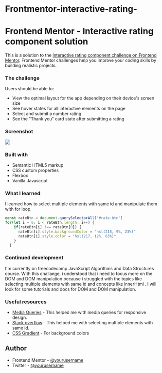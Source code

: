 # Frontmentor-interactive-rating-

# Frontend Mentor - Interactive rating component solution

This is a solution to the [Interactive rating component challenge on Frontend Mentor](https://www.frontendmentor.io/challenges/interactive-rating-component-koxpeBUmI). Frontend Mentor challenges help you improve your coding skills by building realistic projects. 


### The challenge

Users should be able to:

- View the optimal layout for the app depending on their device's screen size
- See hover states for all interactive elements on the page
- Select and submit a number rating
- See the "Thank you" card state after submitting a rating

### Screenshot

![](solution-imagesdesktop-design.png)


### Built with

- Semantic HTML5 markup
- CSS custom properties
- Flexbox
- Vanilla Javascript

### What I learned

I learned how to select multiple elements with same id and manipulate them with for loop.

```js
const rateBtn = document.querySelectorAll("#rate-btn")
for(let i = 0; i < rateBtn.length; i++) {
    if(rateBtn[i] !== rateBtn[0]) {
      rateBtn[i].style.backgroundColor = "hsl(218, 9%, 23%)"
      rateBtn[i].style.color = "hsl(217, 12%, 63%)"
    }
  }
```
### Continued development

I'm currently on freecodecamp JavaScript Algorithms and Data Structures course. With this challange, i understood that i need to focus more on the DOM and DOM manipulation because i struggled with the topics like selecting multiple elements with same id and concepts like innerHtml . I will look for some tutorials and docs for DOM and DOM manipulation.

### Useful resources

- [Media Queries](https://www.w3schools.com/css/css3_mediaqueries_ex.a) - This helped me with media queries for responsive design.
- [Stack overflow](https://stackoverflow.com/questions/3607291/javascript-and-getelementbyid-for-multiple-elements-with-the-same-id) - This helped me with selecting multiple elements with same id.
- [CSS Gradient](https://cssgradient.io/) - For background colors


## Author

- Frontend Mentor - [@yourusername](https://www.frontendmentor.io/profile/Mustafacmn)
- Twitter - [@yourusername](https://twitter.com/Mustafa33878)


